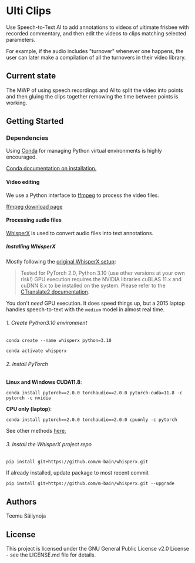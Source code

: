 # Ulti Clips

Use Speech-to-Text AI to add annotations to videos of ultimate frisbee with recorded commentary, and then
edit the videos to clips matching selected parameters.

For example, if the audio includes "turnover" whenever one happens, the user can later make a compilation of all the turnovers in their video library.

## Current state
The MWP of using speech recordings and AI to split the video into points and then gluing the clips together remowing the time between points is working.

## Getting Started

### Dependencies

Using [Conda](https://docs.conda.io/en/latest/) for managing Python virtual environments is highly encouraged.

[Conda documentation on installation.](https://conda.io/projects/conda/en/latest/user-guide/install/index.html)

#### Video editing

We use a Python interface to [ffmpeg](https://ffmpeg.org/download.html) to process the video files.

[ffmpeg download page](https://ffmpeg.org/download.html)

#### Processing audio files

[WhisperX](https://github.com/m-bain/whisperX) is used to convert audio files into text annotations.

##### Installing WhisperX

Mostly following the [original WhisperX setup](https://github.com/m-bain/whisperX?tab=readme-ov-file#setup-%EF%B8%8F):

> Tested for PyTorch 2.0, Python 3.10 (use other versions at your own risk!)
> GPU execution requires the NVIDIA libraries cuBLAS 11.x and cuDNN 8.x to be installed on the system. Please refer to the [CTranslate2 documentation](https://opennmt.net/CTranslate2/installation.html).

You don't *need* GPU execution. It does speed things up, but a 2015 laptop handles speech-to-text with the `medium` model in almost real time.

###### 1. Create Python3.10 environment

```shell
conda create --name whisperx python=3.10
```

```shell
conda activate whisperx
```

###### 2. Install PyTorch

**Linux and Windows CUDA11.8**:

```shell
conda install pytorch==2.0.0 torchaudio==2.0.0 pytorch-cuda=11.8 -c pytorch -c nvidia
```

**CPU only (laptop)**:

```shell
conda install pytorch==2.0.0 torchaudio==2.0.0 cpuonly -c pytorch
```

See other methods [here.](https://pytorch.org/get-started/previous-versions/#v200)

###### 3. Install the WhisperX project repo

```shell
pip install git+https://github.com/m-bain/whisperx.git
```

If already installed, update package to most recent commit

```shell
pip install git+https://github.com/m-bain/whisperx.git --upgrade
```

## Authors

Teemu Säilynoja

## License

This project is licensed under the GNU General Public License v2.0 License - see the LICENSE.md file for details.
